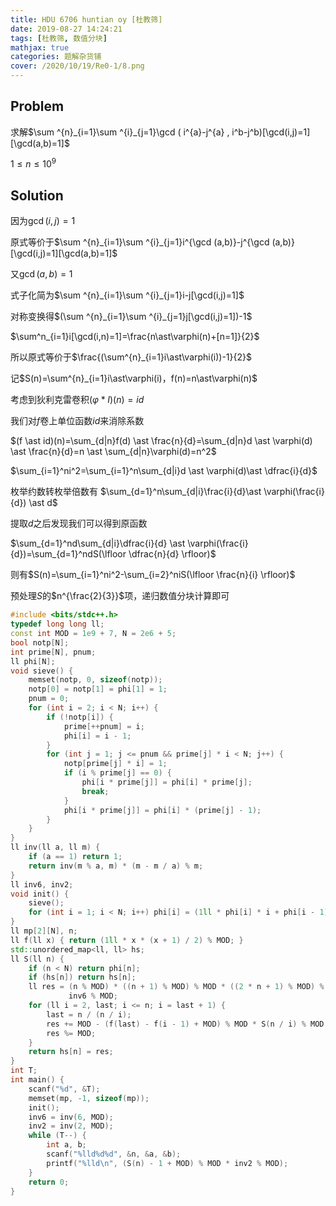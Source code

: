 ```yaml
---
title: HDU 6706 huntian oy [杜教筛]
date: 2019-08-27 14:24:21
tags: [杜教筛, 数值分块]
mathjax: true
categories: 题解杂货铺
cover: /2020/10/19/Re0-1/8.png
---
```

## Problem
求解$\sum ^{n}_{i=1}\sum ^{i}_{j=1}\gcd ( i^{a}-j^{a} , i^b-j^b)[\gcd(i,j)=1][\gcd(a,b)=1]$

$1 \le n \le 10^9$

## Solution
因为$\gcd(i,j)=1$

原式等价于$\sum ^{n}_{i=1}\sum ^{i}_{j=1}i^{\gcd (a,b)}-j^{\gcd (a,b)}[\gcd(i,j)=1][\gcd(a,b)=1]$

又$\gcd(a,b)=1$

式子化简为$\sum ^{n}_{i=1}\sum ^{i}_{j=1}i-j[\gcd(i,j)=1]$

对称变换得$(\sum ^{n}_{i=1}\sum ^{i}_{j=1}j[\gcd(i,j)=1])-1$

$\sum^n_{i=1}i[\gcd(i,n)=1]=\frac{n\ast\varphi(n)+[n=1]}{2}$

所以原式等价于$\frac{(\sum^{n}_{i=1}i\ast\varphi(i))-1}{2}$

记$S(n)=\sum^{n}_{i=1}i\ast\varphi(i)，f(n)=n\ast\varphi(n)$

考虑到狄利克雷卷积$(\varphi \ast I)(n) = id$

我们对$f$卷上单位函数$id$来消除系数

$(f \ast id)(n)=\sum_{d|n}f(d) \ast \frac{n}{d}=\sum_{d|n}d \ast \varphi(d) \ast \frac{n}{d}=n \ast \sum_{d|n}\varphi(d)=n^2$

$\sum_{i=1}^ni^2=\sum_{i=1}^n\sum_{d|i}d \ast \varphi(d)\ast \dfrac{i}{d}$

枚举约数转枚举倍数有 $\sum_{d=1}^n\sum_{d|i}\frac{i}{d}\ast \varphi(\frac{i}{d}) \ast d$

提取$d$之后发现我们可以得到原函数

$\sum_{d=1}^nd\sum_{d|i}\dfrac{i}{d} \ast \varphi(\frac{i}{d})=\sum_{d=1}^ndS(\lfloor \dfrac{n}{d} \rfloor)$

则有$S(n)=\sum_{i=1}^ni^2-\sum_{i=2}^niS(\lfloor \frac{n}{i} \rfloor)$

预处理$S$的$n^{\frac{2}{3}}$项，递归数值分块计算即可

```cpp
#include <bits/stdc++.h>
typedef long long ll;
const int MOD = 1e9 + 7, N = 2e6 + 5;
bool notp[N];
int prime[N], pnum;
ll phi[N];
void sieve() {
    memset(notp, 0, sizeof(notp));
    notp[0] = notp[1] = phi[1] = 1;
    pnum = 0;
    for (int i = 2; i < N; i++) {
        if (!notp[i]) {
            prime[++pnum] = i;
            phi[i] = i - 1;
        }
        for (int j = 1; j <= pnum && prime[j] * i < N; j++) {
            notp[prime[j] * i] = 1;
            if (i % prime[j] == 0) {
                phi[i * prime[j]] = phi[i] * prime[j];
                break;
            }
            phi[i * prime[j]] = phi[i] * (prime[j] - 1);
        }
    }
}
ll inv(ll a, ll m) {
    if (a == 1) return 1;
    return inv(m % a, m) * (m - m / a) % m;
}
ll inv6, inv2;
void init() {
    sieve();
    for (int i = 1; i < N; i++) phi[i] = (1ll * phi[i] * i + phi[i - 1]) % MOD;
}
ll mp[2][N], n;
ll f(ll x) { return (1ll * x * (x + 1) / 2) % MOD; }
std::unordered_map<ll, ll> hs;
ll S(ll n) {
    if (n < N) return phi[n];
    if (hs[n]) return hs[n];
    ll res = (n % MOD) * ((n + 1) % MOD) % MOD * ((2 * n + 1) % MOD) % MOD *
             inv6 % MOD;
    for (ll i = 2, last; i <= n; i = last + 1) {
        last = n / (n / i);
        res += MOD - (f(last) - f(i - 1) + MOD) % MOD * S(n / i) % MOD;
        res %= MOD;
    }
    return hs[n] = res;
}
int T;
int main() {
    scanf("%d", &T);
    memset(mp, -1, sizeof(mp));
    init();
    inv6 = inv(6, MOD);
    inv2 = inv(2, MOD);
    while (T--) {
        int a, b;
        scanf("%lld%d%d", &n, &a, &b);
        printf("%lld\n", (S(n) - 1 + MOD) % MOD * inv2 % MOD);
    }
    return 0;
}
```

